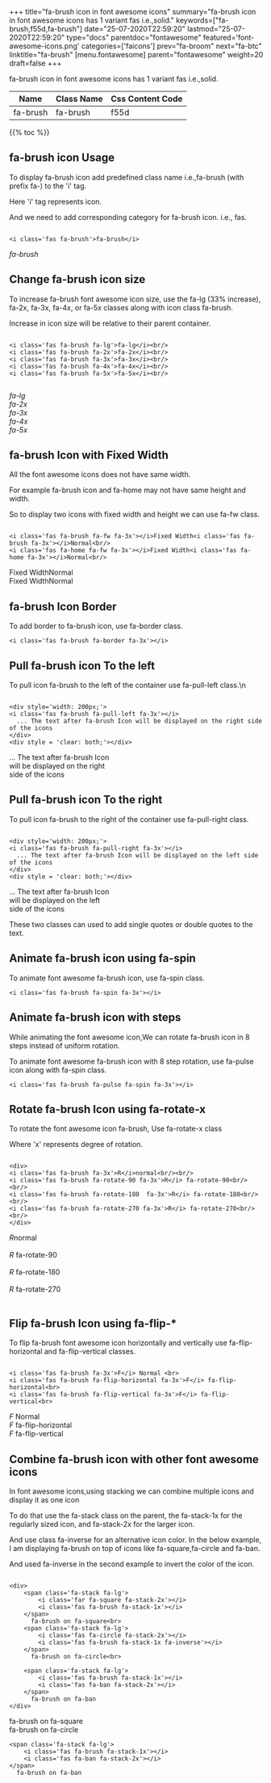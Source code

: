 +++
title="fa-brush icon in font awesome icons"
summary="fa-brush icon in font awesome icons has 1 variant fas i.e.,solid."
keywords=["fa-brush,f55d,fa-brush"]
date="25-07-2020T22:59:20"
lastmod="25-07-2020T22:59:20"
type="docs"
parentdoc="fontawesome"
featured='font-awesome-icons.png'
categories=['faicons']
prev="fa-broom"
next="fa-btc"
linktitle="fa-brush"
[menu.fontawesome]
parent="fontawesome"
weight=20
draft=false
+++


fa-brush icon in font awesome icons has 1 variant fas i.e.,solid.

<div class='table-responsive'><table class='table'><thead><tr><th>Name</th><th>Class Name</th><th>Css Content Code</th></tr></thead><tbody><tr><td>fa-brush</td><td>fa-brush</td><td>f55d</td></tr></tbody></table></div>


{{% toc %}}


## fa-brush icon Usage

To display fa-brush icon add predefined class name i.e.,fa-brush (with prefix fa-) to the 'i' tag.

Here 'i' tag represents icon.

And we need to add corresponding category for fa-brush icon. i.e., fas.


```

<i class='fas fa-brush'>fa-brush</i>
```

<i class='fas fa-brush'>fa-brush</i>




## Change fa-brush icon size
To increase fa-brush font awesome icon size, use the fa-lg (33% increase), fa-2x, fa-3x, fa-4x, or fa-5x classes along with icon class fa-brush.

Increase in icon size will be relative to their parent container. 

```

<i class='fas fa-brush fa-lg'>fa-lg</i><br/>
<i class='fas fa-brush fa-2x'>fa-2x</i><br/>
<i class='fas fa-brush fa-3x'>fa-3x</i><br/>
<i class='fas fa-brush fa-4x'>fa-4x</i><br/>
<i class='fas fa-brush fa-5x'>fa-5x</i><br/>
            
```

<i class='fas fa-brush fa-lg'>fa-lg</i><br/>
<i class='fas fa-brush fa-2x'>fa-2x</i><br/>
<i class='fas fa-brush fa-3x'>fa-3x</i><br/>
<i class='fas fa-brush fa-4x'>fa-4x</i><br/>
<i class='fas fa-brush fa-5x'>fa-5x</i><br/>
            



## fa-brush Icon with Fixed Width 

All the font awesome icons does not have same width.

For example fa-brush icon and fa-home may not have same height and width.

So to display two icons with fixed width and height we can use fa-fw class.


```

<i class='fas fa-brush fa-fw fa-3x'></i>Fixed Width<i class='fas fa-brush fa-3x'></i>Normal<br/>
<i class='fas fa-home fa-fw fa-3x'></i>Fixed Width<i class='fas fa-home fa-3x'></i>Normal<br/>
```

<i class='fas fa-brush fa-fw fa-3x'></i>Fixed Width<i class='fas fa-brush fa-3x'></i>Normal<br/>
<i class='fas fa-home fa-fw fa-3x'></i>Fixed Width<i class='fas fa-home fa-3x'></i>Normal<br/>



## fa-brush Icon Border 

To add border to fa-brush icon, use fa-border class.


```
<i class='fas fa-brush fa-border fa-3x'></i>

```
<i class='fas fa-brush fa-border fa-3x'></i>





## Pull fa-brush icon To the left

To pull icon fa-brush to the left of the container use fa-pull-left class.\n

```

<div style='width: 200px;'>
<i class='fas fa-brush fa-pull-left fa-3x'></i>
  ... The text after fa-brush Icon will be displayed on the right side of the icons
</div>
<div style = 'clear: both;'></div>
```

<div style='width: 200px;'>
<i class='fas fa-brush fa-pull-left fa-3x'></i>
  ... The text after fa-brush Icon will be displayed on the right side of the icons
</div>
<div style = 'clear: both;'></div>




## Pull fa-brush icon To the right
To pull icon fa-brush to the right of the container use fa-pull-right class.

```

<div style='width: 200px;'>
<i class='fas fa-brush fa-pull-right fa-3x'></i>
  ... The text after fa-brush Icon will be displayed on the left side of the icons
</div>
<div style = 'clear: both;'></div>
```

<div style='width: 200px;'>
<i class='fas fa-brush fa-pull-right fa-3x'></i>
  ... The text after fa-brush Icon will be displayed on the left side of the icons
</div>
<div style = 'clear: both;'></div>

These two classes can used to add single quotes or double quotes to the text.


## Animate fa-brush icon using fa-spin
To animate font awesome fa-brush icon, use fa-spin class.

```
<i class='fas fa-brush fa-spin fa-3x'></i>
```
<i class='fas fa-brush fa-spin fa-3x'></i>




## Animate fa-brush icon with steps
While animating the font awesome icon,We can rotate fa-brush icon in 8 steps instead of uniform rotation.

To animate font awesome fa-brush icon with 8 step rotation, use fa-pulse icon along with fa-spin class.


```
<i class='fas fa-brush fa-pulse fa-spin fa-3x'></i>

```
<i class='fas fa-brush fa-pulse fa-spin fa-3x'></i>





## Rotate fa-brush Icon using fa-rotate-x
To rotate the font awesome icon fa-brush, Use fa-rotate-x class

Where 'x' represents degree of rotation.


```

<div>
<i class='fas fa-brush fa-3x'>R</i>normal<br/><br/>
<i class='fas fa-brush fa-rotate-90 fa-3x'>R</i> fa-rotate-90<br/><br/> 
<i class='fas fa-brush fa-rotate-180  fa-3x'>R</i> fa-rotate-180<br/><br/> 
<i class='fas fa-brush fa-rotate-270 fa-3x'>R</i> fa-rotate-270<br/><br/>
</div>
```

<div>
<i class='fas fa-brush fa-3x'>R</i>normal<br/><br/>
<i class='fas fa-brush fa-rotate-90 fa-3x'>R</i> fa-rotate-90<br/><br/> 
<i class='fas fa-brush fa-rotate-180  fa-3x'>R</i> fa-rotate-180<br/><br/> 
<i class='fas fa-brush fa-rotate-270 fa-3x'>R</i> fa-rotate-270<br/><br/>
</div>




## Flip fa-brush Icon using fa-flip-*
To flip fa-brush font awesome icon horizontally and vertically use fa-flip-horizontal and fa-flip-vertical classes. 

```

<i class='fas fa-brush fa-3x'>F</i> Normal <br>
<i class='fas fa-brush fa-flip-horizontal fa-3x'>F</i> fa-flip-horizontal<br>
<i class='fas fa-brush fa-flip-vertical fa-3x'>F</i> fa-flip-vertical<br>
```

<i class='fas fa-brush fa-3x'>F</i> Normal <br>
<i class='fas fa-brush fa-flip-horizontal fa-3x'>F</i> fa-flip-horizontal<br>
<i class='fas fa-brush fa-flip-vertical fa-3x'>F</i> fa-flip-vertical<br>




## Combine fa-brush icon with other font awesome icons
In font awesome icons,using stacking we can combine multiple icons and display it as one icon 

To do that use the fa-stack class on the parent, the fa-stack-1x for the regularly sized icon, and fa-stack-2x for the larger icon.

And use class fa-inverse for an alternative icon color. 
In the below example, I am displaying fa-brush on top of icons like fa-square,fa-circle and fa-ban.

And used fa-inverse in the second example to invert the color of the icon.

```

<div>
    <span class='fa-stack fa-lg'>
        <i class='far fa-square fa-stack-2x'></i>
        <i class='fas fa-brush fa-stack-1x'></i>
    </span>
      fa-brush on fa-square<br>
    <span class='fa-stack fa-lg'>
        <i class='fas fa-circle fa-stack-2x'></i>
        <i class='fas fa-brush fa-stack-1x fa-inverse'></i>
    </span>
      fa-brush on fa-circle<br>

    <span class='fa-stack fa-lg'>
        <i class='fas fa-brush fa-stack-1x'></i>
        <i class='fas fa-ban fa-stack-2x'></i>
    </span>
      fa-brush on fa-ban
</div>
```

<div>
    <span class='fa-stack fa-lg'>
        <i class='far fa-square fa-stack-2x'></i>
        <i class='fas fa-brush fa-stack-1x'></i>
    </span>
      fa-brush on fa-square<br>
    <span class='fa-stack fa-lg'>
        <i class='fas fa-circle fa-stack-2x'></i>
        <i class='fas fa-brush fa-stack-1x fa-inverse'></i>
    </span>
      fa-brush on fa-circle<br>

    <span class='fa-stack fa-lg'>
        <i class='fas fa-brush fa-stack-1x'></i>
        <i class='fas fa-ban fa-stack-2x'></i>
    </span>
      fa-brush on fa-ban
</div>






